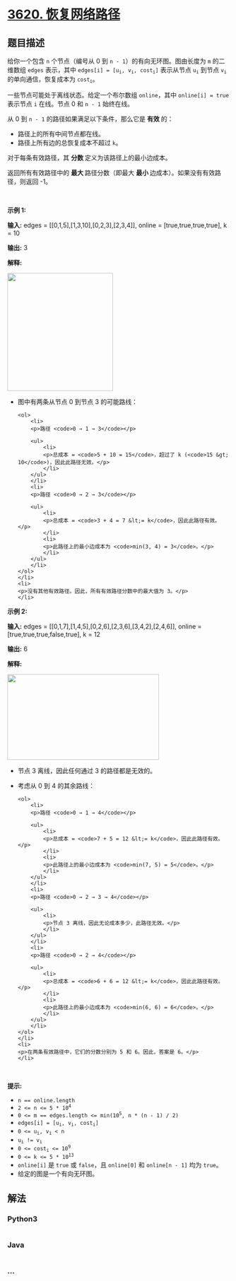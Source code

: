 # [3620. 恢复网络路径](https://leetcode.cn/problems/network-recovery-pathways)

## 题目描述

<!-- 这里写题目描述 -->

<p>给你一个包含 <code>n</code> 个节点（编号从 0 到 <code>n - 1</code>）的有向无环图。图由长度为 <code>m</code> 的二维数组 <code>edges</code> 表示，其中 <code>edges[i] = [u<sub>i</sub>, v<sub>i</sub>, cost<sub>i</sub>]</code> 表示从节点 <code>u<sub>i</sub></code> 到节点 <code>v<sub>i</sub></code> 的单向通信，恢复成本为 <code>cost<sub>i</sub></code>。</p>

<p>一些节点可能处于离线状态。给定一个布尔数组 <code>online</code>，其中 <code>online[i] = true</code> 表示节点 <code>i</code> 在线。节点 0 和 <code>n - 1</code> 始终在线。</p>

<p>从 0 到 <code>n - 1</code> 的路径如果满足以下条件，那么它是&nbsp;<strong>有效&nbsp;</strong>的：</p>

<ul>
	<li>路径上的所有中间节点都在线。</li>
	<li>路径上所有边的总恢复成本不超过 <code>k</code>。</li>
</ul>

<p>对于每条有效路径，其&nbsp;<strong>分数&nbsp;</strong>定义为该路径上的最小边成本。</p>

<p>返回所有有效路径中的&nbsp;<strong>最大&nbsp;</strong>路径分数（即最大&nbsp;<strong>最小&nbsp;</strong>边成本）。如果没有有效路径，则返回 -1。</p>

<p>&nbsp;</p>

<p><strong class="example">示例 1:</strong></p>

<div class="example-block">
<p><strong>输入:</strong> <span class="example-io">edges = [[0,1,5],[1,3,10],[0,2,3],[2,3,4]], online = [true,true,true,true], k = 10</span></p>

<p><strong>输出:</strong> <span class="example-io">3</span></p>

<p><strong>解释:</strong></p>

<p><img alt="" src="https://assets.leetcode.com/uploads/2025/06/06/graph-10.png" style="width: 239px; height: 267px;" /></p>

<ul>
	<li>
	<p>图中有两条从节点 0 到节点 3 的可能路线：</p>

	<ol>
		<li>
		<p>路径 <code>0 → 1 → 3</code></p>

		<ul>
			<li>
			<p>总成本 = <code>5 + 10 = 15</code>，超过了 k (<code>15 &gt; 10</code>)，因此此路径无效。</p>
			</li>
		</ul>
		</li>
		<li>
		<p>路径 <code>0 → 2 → 3</code></p>

		<ul>
			<li>
			<p>总成本 = <code>3 + 4 = 7 &lt;= k</code>，因此此路径有效。</p>
			</li>
			<li>
			<p>此路径上的最小边成本为 <code>min(3, 4) = 3</code>。</p>
			</li>
		</ul>
		</li>
	</ol>
	</li>
	<li>
	<p>没有其他有效路径。因此，所有有效路径分数中的最大值为 3。</p>
	</li>
</ul>
</div>

<p><strong class="example">示例 2:</strong></p>

<div class="example-block">
<p><strong>输入:</strong> <span class="example-io">edges = [[0,1,7],[1,4,5],[0,2,6],[2,3,6],[3,4,2],[2,4,6]], online = [true,true,true,false,true], k = 12</span></p>

<p><strong>输出:</strong> <span class="example-io">6</span></p>

<p><strong>解释:</strong></p>

<p><img alt="" src="https://assets.leetcode.com/uploads/2025/06/06/graph-11.png" style="width: 343px; height: 194px;" /></p>

<ul>
	<li>
	<p>节点 3 离线，因此任何通过 3 的路径都是无效的。</p>
	</li>
	<li>
	<p>考虑从 0 到 4 的其余路线：</p>

	<ol>
		<li>
		<p>路径 <code>0 → 1 → 4</code></p>

		<ul>
			<li>
			<p>总成本 = <code>7 + 5 = 12 &lt;= k</code>，因此此路径有效。</p>
			</li>
			<li>
			<p>此路径上的最小边成本为 <code>min(7, 5) = 5</code>。</p>
			</li>
		</ul>
		</li>
		<li>
		<p>路径 <code>0 → 2 → 3 → 4</code></p>

		<ul>
			<li>
			<p>节点 3 离线，因此无论成本多少，此路径无效。</p>
			</li>
		</ul>
		</li>
		<li>
		<p>路径 <code>0 → 2 → 4</code></p>

		<ul>
			<li>
			<p>总成本 = <code>6 + 6 = 12 &lt;= k</code>，因此此路径有效。</p>
			</li>
			<li>
			<p>此路径上的最小边成本为 <code>min(6, 6) = 6</code>。</p>
			</li>
		</ul>
		</li>
	</ol>
	</li>
	<li>
	<p>在两条有效路径中，它们的分数分别为 5 和 6。因此，答案是 6。</p>
	</li>
</ul>
</div>

<p>&nbsp;</p>

<p><strong>提示:</strong></p>

<ul>
	<li><code>n == online.length</code></li>
	<li><code>2 &lt;= n &lt;= 5 * 10<sup>4</sup></code></li>
	<li><code>0 &lt;= m == edges.length &lt;= min(10<sup>5</sup>, n * (n - 1) / 2)</code></li>
	<li><code>edges[i] = [u<sub>i</sub>, v<sub>i</sub>, cost<sub>i</sub>]</code></li>
	<li><code>0 &lt;= u<sub>i</sub>, v<sub>i</sub> &lt; n</code></li>
	<li><code>u<sub>i</sub> != v<sub>i</sub></code></li>
	<li><code>0 &lt;= cost<sub>i</sub> &lt;= 10<sup>9</sup></code></li>
	<li><code>0 &lt;= k &lt;= 5 * 10<sup>13</sup></code></li>
	<li><code>online[i]</code> 是 <code>true</code> 或 <code>false</code>，且 <code>online[0]</code> 和 <code>online[n - 1]</code> 均为 <code>true</code>。</li>
	<li>给定的图是一个有向无环图。</li>
</ul>


## 解法

<!-- 这里可写通用的实现逻辑 -->

<!-- tabs:start -->

### **Python3**

<!-- 这里可写当前语言的特殊实现逻辑 -->

```python

```

### **Java**

<!-- 这里可写当前语言的特殊实现逻辑 -->

```java

```

### **...**

```

```

<!-- tabs:end -->
